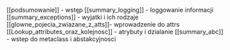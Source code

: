 [[podsumowanie]] - wstęp
[[summary_logging]] - loggowanie informacji
[[summary_exceptions]] - wyjatki i ich rodzaje
[[glowne_pojecia_zwiazane_z_atts]]- wprowadzenie do attrs
[[Lookup_attributes_oraz_kolejnosc]] - atrybuty i dzialanie [[summary_abc]] - wstep do metaclass i abstakcyjnosci